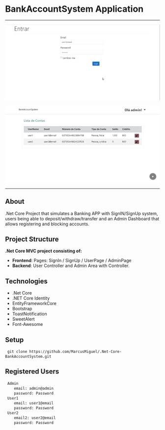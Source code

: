 
# BankAccountSystem Application
***
![](/BankAccountSystem/wwwroot/images/BANKgif.gif)

![](/BankAccountSystem/wwwroot/images/ADMIN.png)
***
## About
.Net Core Project that simulates a Banking APP with SignIN/SignUp system, users being able to deposit/withdraw/transfer and an Admin Dashboard that allows registering and blocking accounts.
## Project Structure
**.Net Core MVC project consisting of:**
- **Frontend**: Pages: SignIn / SignUp / UserPage / AdminPage
- **Backend**: User Controller and Admin Area with Controller.

## Technologies
- .Net Core
- .NET Core Identity 
- EntityFrameworkCore
- Bootstrap
- ToastNotification
- SweetAlert
- Font-Awesome

## Setup
     git clone https://github.com/MarcusMiguel/.Net-Core-BankAccountSystem.git
   
## Registered Users
     Admin
        email: admin@admin
        password: Password
     User1
        email: user1@email
        password: Password
     User2
        email2: user2@email
        password: Password


